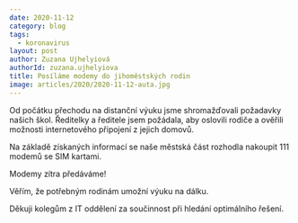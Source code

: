 ```yaml
---
date: 2020-11-12
category: blog
tags: 
  - koronavirus
layout: post
author: Zuzana Ujhelyiová
authorId: zuzana.ujhelyiova
title: Posíláme modemy do jihoměstských rodin
image: articles/2020/2020-11-12-auta.jpg
---
```


Od počátku přechodu na distanční výuku jsme shromažďovali požadavky našich škol. Ředitelky a ředitele jsem požádala, aby oslovili rodiče a ověřili možnosti internetového připojení z jejich domovů.
 
Na základě získaných informací se naše městská část rozhodla nakoupit 111 modemů se SIM kartami.

Modemy zítra předáváme!

Věřím, že potřebným rodinám umožní výuku na dálku.

Děkuji kolegům z IT oddělení za součinnost při hledání optimálního řešení.
